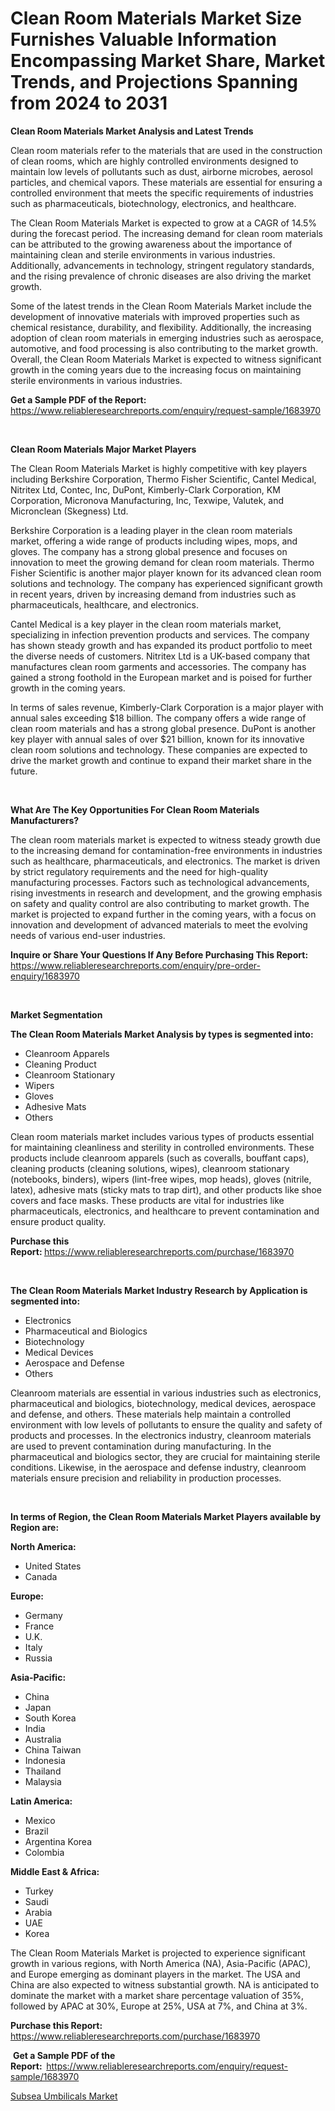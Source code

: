 <p><h1>Clean Room Materials Market Size Furnishes Valuable Information Encompassing Market Share, Market Trends, and Projections Spanning from 2024 to 2031</h1></p><p><strong>Clean Room Materials Market Analysis and Latest Trends</strong></p>
<p><p>Clean room materials refer to the materials that are used in the construction of clean rooms, which are highly controlled environments designed to maintain low levels of pollutants such as dust, airborne microbes, aerosol particles, and chemical vapors. These materials are essential for ensuring a controlled environment that meets the specific requirements of industries such as pharmaceuticals, biotechnology, electronics, and healthcare.</p><p>The Clean Room Materials Market is expected to grow at a CAGR of 14.5% during the forecast period. The increasing demand for clean room materials can be attributed to the growing awareness about the importance of maintaining clean and sterile environments in various industries. Additionally, advancements in technology, stringent regulatory standards, and the rising prevalence of chronic diseases are also driving the market growth.</p><p>Some of the latest trends in the Clean Room Materials Market include the development of innovative materials with improved properties such as chemical resistance, durability, and flexibility. Additionally, the increasing adoption of clean room materials in emerging industries such as aerospace, automotive, and food processing is also contributing to the market growth. Overall, the Clean Room Materials Market is expected to witness significant growth in the coming years due to the increasing focus on maintaining sterile environments in various industries.</p></p>
<p><strong>Get a Sample PDF of the Report:&nbsp;</strong> <a href="https://www.reliableresearchreports.com/enquiry/request-sample/1683970">https://www.reliableresearchreports.com/enquiry/request-sample/1683970</a></p>
<p>&nbsp;</p>
<p><strong>Clean Room Materials Major Market Players</strong></p>
<p><p>The Clean Room Materials Market is highly competitive with key players including Berkshire Corporation, Thermo Fisher Scientific, Cantel Medical, Nitritex Ltd, Contec, Inc, DuPont, Kimberly-Clark Corporation, KM Corporation, Micronova Manufacturing, Inc, Texwipe, Valutek, and Micronclean (Skegness) Ltd. </p><p>Berkshire Corporation is a leading player in the clean room materials market, offering a wide range of products including wipes, mops, and gloves. The company has a strong global presence and focuses on innovation to meet the growing demand for clean room materials. Thermo Fisher Scientific is another major player known for its advanced clean room solutions and technology. The company has experienced significant growth in recent years, driven by increasing demand from industries such as pharmaceuticals, healthcare, and electronics.</p><p>Cantel Medical is a key player in the clean room materials market, specializing in infection prevention products and services. The company has shown steady growth and has expanded its product portfolio to meet the diverse needs of customers. Nitritex Ltd is a UK-based company that manufactures clean room garments and accessories. The company has gained a strong foothold in the European market and is poised for further growth in the coming years.</p><p>In terms of sales revenue, Kimberly-Clark Corporation is a major player with annual sales exceeding $18 billion. The company offers a wide range of clean room materials and has a strong global presence. DuPont is another key player with annual sales of over $21 billion, known for its innovative clean room solutions and technology. These companies are expected to drive the market growth and continue to expand their market share in the future.</p></p>
<p>&nbsp;</p>
<p><strong>What Are The Key Opportunities For Clean Room Materials Manufacturers?</strong></p>
<p><p>The clean room materials market is expected to witness steady growth due to the increasing demand for contamination-free environments in industries such as healthcare, pharmaceuticals, and electronics. The market is driven by strict regulatory requirements and the need for high-quality manufacturing processes. Factors such as technological advancements, rising investments in research and development, and the growing emphasis on safety and quality control are also contributing to market growth. The market is projected to expand further in the coming years, with a focus on innovation and development of advanced materials to meet the evolving needs of various end-user industries.</p></p>
<p><strong>Inquire or Share Your Questions If Any Before Purchasing This Report:</strong> <a href="https://www.reliableresearchreports.com/enquiry/pre-order-enquiry/1683970">https://www.reliableresearchreports.com/enquiry/pre-order-enquiry/1683970</a></p>
<p>&nbsp;</p>
<p><strong>Market Segmentation</strong></p>
<p><strong>The Clean Room Materials Market Analysis by types is segmented into:</strong></p>
<p><ul><li>Cleanroom Apparels</li><li>Cleaning Product</li><li>Cleanroom Stationary</li><li>Wipers</li><li>Gloves</li><li>Adhesive Mats</li><li>Others</li></ul></p>
<p><p>Clean room materials market includes various types of products essential for maintaining cleanliness and sterility in controlled environments. These products include cleanroom apparels (such as coveralls, bouffant caps), cleaning products (cleaning solutions, wipes), cleanroom stationary (notebooks, binders), wipers (lint-free wipes, mop heads), gloves (nitrile, latex), adhesive mats (sticky mats to trap dirt), and other products like shoe covers and face masks. These products are vital for industries like pharmaceuticals, electronics, and healthcare to prevent contamination and ensure product quality.</p></p>
<p><strong>Purchase this Report:&nbsp;</strong><a href="https://www.reliableresearchreports.com/purchase/1683970">https://www.reliableresearchreports.com/purchase/1683970</a></p>
<p>&nbsp;</p>
<p><strong>The Clean Room Materials Market Industry Research by Application is segmented into:</strong></p>
<p><ul><li>Electronics</li><li>Pharmaceutical and Biologics</li><li>Biotechnology</li><li>Medical Devices</li><li>Aerospace and Defense</li><li>Others</li></ul></p>
<p><p>Cleanroom materials are essential in various industries such as electronics, pharmaceutical and biologics, biotechnology, medical devices, aerospace and defense, and others. These materials help maintain a controlled environment with low levels of pollutants to ensure the quality and safety of products and processes. In the electronics industry, cleanroom materials are used to prevent contamination during manufacturing. In the pharmaceutical and biologics sector, they are crucial for maintaining sterile conditions. Likewise, in the aerospace and defense industry, cleanroom materials ensure precision and reliability in production processes.</p></p>
<p>&nbsp;</p>
<p><strong>In terms of Region, the Clean Room Materials Market Players available by Region are:</strong></p>
<p>
    <p> <strong> North America: </strong>
        <ul>
            <li>United States</li>
            <li>Canada</li>
        </ul>
        </p> 
    <p> <strong> Europe: </strong>
        <ul>
            <li>Germany</li>
            <li>France</li>
            <li>U.K.</li>
            <li>Italy</li>
            <li>Russia</li>
        </ul>
        </p> 
    <p> <strong> Asia-Pacific: </strong>
        <ul>
            <li>China</li>
            <li>Japan</li>
            <li>South Korea</li>
            <li>India</li>
            <li>Australia</li>
            <li>China Taiwan</li>
            <li>Indonesia</li>
            <li>Thailand</li>
            <li>Malaysia</li>
        </ul>
        </p> 
    <p> <strong> Latin America: </strong>
        <ul>
            <li>Mexico</li>
            <li>Brazil</li>
            <li>Argentina Korea</li>
            <li>Colombia</li>
        </ul>
        </p> 
    <p> <strong> Middle East & Africa: </strong>
        <ul>
            <li>Turkey</li>
            <li>Saudi</li>
            <li>Arabia</li>
            <li>UAE</li>
            <li>Korea</li>
        </ul>
    </p>
    </p>
<p><p>The Clean Room Materials Market is projected to experience significant growth in various regions, with North America (NA), Asia-Pacific (APAC), and Europe emerging as dominant players in the market. The USA and China are also expected to witness substantial growth. NA is anticipated to dominate the market with a market share percentage valuation of 35%, followed by APAC at 30%, Europe at 25%, USA at 7%, and China at 3%.</p></p>
<p><strong>Purchase this Report: </strong><a href="https://www.reliableresearchreports.com/purchase/1683970">https://www.reliableresearchreports.com/purchase/1683970</a></p>
<p>&nbsp;<strong>Get a Sample PDF of the Report:&nbsp;&nbsp;</strong><a href="https://www.reliableresearchreports.com/enquiry/request-sample/1683970">https://www.reliableresearchreports.com/enquiry/request-sample/1683970</a></p>
<p><strong></strong></p>
<p><p><a href="https://github.com/nicholepatriciadoylenwnrjr0/Market-Research-Report-List-1/blob/main/subsea-umbilicals-market.md">Subsea Umbilicals Market</a></p></p>